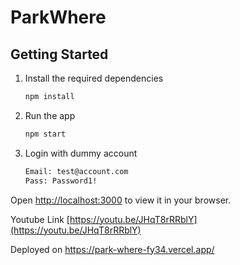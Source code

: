 # ParkWhere

## Getting Started

1. Install the required dependencies

   ```bash
   npm install
   ```

2. Run the app

   ```bash
   npm start
   ```

3. Login with dummy account
   ```bash
   Email: test@account.com
   Pass: Password1!
   ```

Open [http://localhost:3000](http://localhost:3000) to view it in your browser.

Youtube Link [https://youtu.be/JHqT8rRRblY](https://youtu.be/JHqT8rRRblY)

Deployed on [<https://park-where-fy34.vercel.app/>](https://park-where-fy34.vercel.app/)
